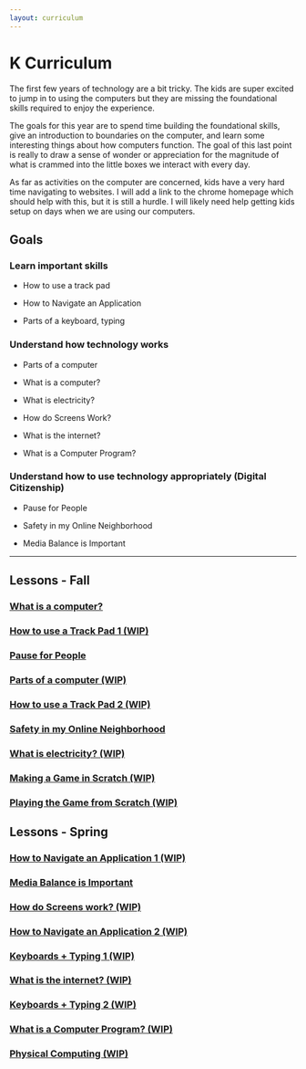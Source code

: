```yaml
---
layout: curriculum
---
```


# K Curriculum

The first few years of technology are a bit tricky.  The kids are super excited to jump in to using the computers but they are missing the foundational skills required to enjoy the experience.  

The goals for this year are to spend time building the foundational skills, give an introduction to boundaries on the computer, and learn some interesting things about how computers function.  The goal of this last point is really to draw a sense of wonder or appreciation for the magnitude of what is crammed into the little boxes we interact with every day.

As far as activities on the computer are concerned, kids have a very hard time navigating to websites.  I will add a link to the chrome homepage which should help with this, but it is still a hurdle.  I will likely need help getting kids setup on days when we are using our computers.


## Goals

### Learn important skills

* How to use a track pad

* How to Navigate an Application

* Parts of a keyboard, typing

### Understand how technology works

* Parts of a computer

* What is a computer?

* What is electricity?

* How do Screens Work?

* What is the internet?

* What is a Computer Program?

### Understand how to use technology appropriately (Digital Citizenship)

* Pause for People 

* Safety in my Online Neighborhood

* Media Balance is Important

---

## Lessons - Fall

### [What is a computer?](what_is_a_computer.md)

### [How to use a Track Pad 1 (WIP)](how_to_use_a_track_pad_1.md)

### [Pause for People](pause_for_people.md)

### [Parts of a computer (WIP)](parts_of_a_computer.md)

### [How to use a Track Pad 2 (WIP)](how_to_use_a_track_pad_2.md)

### [Safety in my Online Neighborhood](safety_in_my_online_neighborhood.md)

### [What is electricity? (WIP)](what_is_electricity.md)

### [Making a Game in Scratch (WIP)](making_a_game_in_scratch.md)

### [Playing the Game from Scratch (WIP)](playing_a_game_in_scratch.md)


## Lessons - Spring

### [How to Navigate an Application 1 (WIP)](how_to_navigate_an_application_1.md)

### [Media Balance is Important](media_balance_is_important.md)

### [How do Screens work? (WIP)](how_do_screens_work.md)

### [How to Navigate an Application 2 (WIP)](how_to_navigate_an_application_2.md)

### [Keyboards + Typing 1 (WIP)](keyboards_and_typing_1.md)

### [What is the internet? (WIP)](what_is_the_internet.md)

### [Keyboards + Typing 2 (WIP)](keyboards_and_typing_2.md)

### [What is a Computer Program? (WIP)](what_is_a_computer_program.md)

### [Physical Computing (WIP)](physical_computing.md)
